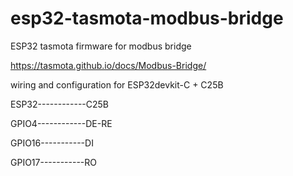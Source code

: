 # esp32-tasmota-modbus-bridge
ESP32 tasmota firmware for modbus bridge

https://tasmota.github.io/docs/Modbus-Bridge/


wiring and configuration for ESP32devkit-C + C25B

ESP32------------C25B

GPIO4------------DE-RE

GPIO16-----------DI

GPIO17-----------RO
